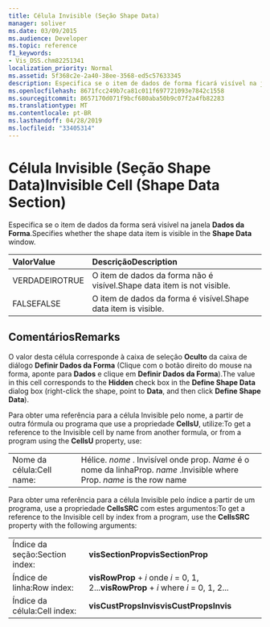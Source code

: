 ```yaml
---
title: Célula Invisible (Seção Shape Data)
manager: soliver
ms.date: 03/09/2015
ms.audience: Developer
ms.topic: reference
f1_keywords:
- Vis_DSS.chm82251341
localization_priority: Normal
ms.assetid: 5f368c2e-2a40-38ee-3568-ed5c57633345
description: Especifica se o item de dados de forma ficará visível na janela Dados da Forma.
ms.openlocfilehash: 8671fcc249b7ca81c011f697721093e7842c1558
ms.sourcegitcommit: 8657170d071f9bcf680aba50b9c07f2a4fb82283
ms.translationtype: MT
ms.contentlocale: pt-BR
ms.lasthandoff: 04/28/2019
ms.locfileid: "33405314"
---
```

# <a name="invisible-cell-shape-data-section"></a><span data-ttu-id="ccdfa-103">Célula Invisible (Seção Shape Data)</span><span class="sxs-lookup"><span data-stu-id="ccdfa-103">Invisible Cell (Shape Data Section)</span></span>

<span data-ttu-id="ccdfa-104">Especifica se o item de dados da forma será visível na janela **Dados da Forma**.</span><span class="sxs-lookup"><span data-stu-id="ccdfa-104">Specifies whether the shape data item is visible in the **Shape Data** window.</span></span> 
  
|<span data-ttu-id="ccdfa-105">**Valor**</span><span class="sxs-lookup"><span data-stu-id="ccdfa-105">**Value**</span></span>|<span data-ttu-id="ccdfa-106">**Descrição**</span><span class="sxs-lookup"><span data-stu-id="ccdfa-106">**Description**</span></span>|
|:-----|:-----|
| <span data-ttu-id="ccdfa-107">VERDADEIRO</span><span class="sxs-lookup"><span data-stu-id="ccdfa-107">TRUE</span></span>  <br/> | <span data-ttu-id="ccdfa-108">O item de dados da forma não é visível.</span><span class="sxs-lookup"><span data-stu-id="ccdfa-108">Shape data item is not visible.</span></span>  <br/> |
| <span data-ttu-id="ccdfa-109">FALSE</span><span class="sxs-lookup"><span data-stu-id="ccdfa-109">FALSE</span></span>  <br/> | <span data-ttu-id="ccdfa-110">O item de dados da forma é visível.</span><span class="sxs-lookup"><span data-stu-id="ccdfa-110">Shape data item is visible.</span></span>  <br/> |
   
## <a name="remarks"></a><span data-ttu-id="ccdfa-111">Comentários</span><span class="sxs-lookup"><span data-stu-id="ccdfa-111">Remarks</span></span>

<span data-ttu-id="ccdfa-112">O valor desta célula corresponde à caixa de seleção **Oculto** da caixa de diálogo **Definir Dados da Forma** (Clique com o botão direito do mouse na forma, aponte para **Dados** e clique em **Definir Dados da Forma**).</span><span class="sxs-lookup"><span data-stu-id="ccdfa-112">The value in this cell corresponds to the **Hidden** check box in the **Define Shape Data** dialog box (right-click the shape, point to **Data**, and then click **Define Shape Data**).</span></span>
  
<span data-ttu-id="ccdfa-113">Para obter uma referência para a célula Invisible pelo nome, a partir de outra fórmula ou programa que use a propriedade **CellsU**, utilize:</span><span class="sxs-lookup"><span data-stu-id="ccdfa-113">To get a reference to the Invisible cell by name from another formula, or from a program using the **CellsU** property, use:</span></span> 
  
|||
|:-----|:-----|
| <span data-ttu-id="ccdfa-114">Nome da célula:</span><span class="sxs-lookup"><span data-stu-id="ccdfa-114">Cell name:</span></span>  <br/> | <span data-ttu-id="ccdfa-115">Hélice.  *nome* . Invisível onde prop.  *Name* é o nome da linha</span><span class="sxs-lookup"><span data-stu-id="ccdfa-115">Prop.  *name*  .Invisible where Prop.  *name*  is the row name</span></span>  <br/> |
   
<span data-ttu-id="ccdfa-116">Para obter uma referência para a célula Invisible pelo índice a partir de um programa, use a propriedade **CellsSRC** com estes argumentos:</span><span class="sxs-lookup"><span data-stu-id="ccdfa-116">To get a reference to the Invisible cell by index from a program, use the **CellsSRC** property with the following arguments:</span></span> 
  
|||
|:-----|:-----|
| <span data-ttu-id="ccdfa-117">Índice da seção:</span><span class="sxs-lookup"><span data-stu-id="ccdfa-117">Section index:</span></span>  <br/> |<span data-ttu-id="ccdfa-118">**visSectionProp**</span><span class="sxs-lookup"><span data-stu-id="ccdfa-118">**visSectionProp**</span></span> <br/> |
| <span data-ttu-id="ccdfa-119">Índice de linha:</span><span class="sxs-lookup"><span data-stu-id="ccdfa-119">Row index:</span></span>  <br/> |<span data-ttu-id="ccdfa-120">**visRowProp** +  *i* onde *i* = 0, 1, 2...</span><span class="sxs-lookup"><span data-stu-id="ccdfa-120">**visRowProp** +  *i*  where  *i*  = 0, 1, 2...</span></span>  <br/> |
| <span data-ttu-id="ccdfa-121">Índice da célula:</span><span class="sxs-lookup"><span data-stu-id="ccdfa-121">Cell index:</span></span>  <br/> |<span data-ttu-id="ccdfa-122">**visCustPropsInvis**</span><span class="sxs-lookup"><span data-stu-id="ccdfa-122">**visCustPropsInvis**</span></span> <br/> |
   


